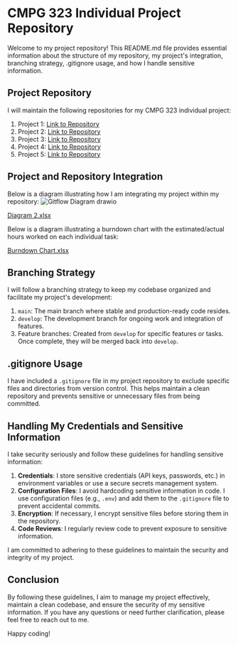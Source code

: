 # CMPG 323 Individual Project Repository

Welcome to my project repository! This README.md file provides essential information about the structure of my repository, my project's integration, branching strategy, .gitignore usage, and how I handle sensitive information.

## Project Repository

I will maintain the following repositories for my CMPG 323 individual project:

1. Project 1: [Link to Repository](https://github.com/LekgoloTumi/Project-1.git)
2. Project 2: [Link to Repository](https://github.com/LekgoloTumi/Project-2.git)
3. Project 3: [Link to Repository](https://github.com/LekgoloTumi/Project-3.git)
3. Project 4: [Link to Repository](https://github.com/LekgoloTumi/Project-4.git)
4. Project 5: [Link to Repository](https://github.com/LekgoloTumi/Project-5.git)

## Project and Repository Integration

Below is a diagram illustrating how I am integrating my project within my repository:
![Gitflow Diagram drawio](https://github.com/LekgoloTumi/CMPG-323-Overview-37663968/assets/111883458/f0dd7beb-9774-4ea5-936b-2544e4f921fc)

[Diagram 2.xlsx](https://github.com/LekgoloTumi/CMPG-323-Overview-37663968/files/12313719/Diagram.2.xlsx)

Below is a diagram illustrating a burndown chart with the estimated/actual hours worked on each individual task:

[Burndown Chart.xlsx](https://github.com/LekgoloTumi/CMPG-323-Overview-37663968/files/12313501/Burndown.Chart.xlsx)

## Branching Strategy

I will follow a branching strategy to keep my codebase organized and facilitate my project's development:

1. `main`: The main branch where stable and production-ready code resides.
2. `develop`: The development branch for ongoing work and integration of features.
3. Feature branches: Created from `develop` for specific features or tasks. Once complete, they will be merged back into `develop`.

## .gitignore Usage

I have included a `.gitignore` file in my project repository to exclude specific files and directories from version control. This helps maintain a clean repository and prevents sensitive or unnecessary files from being committed.

## Handling My Credentials and Sensitive Information

I take security seriously and follow these guidelines for handling sensitive information:

1. **Credentials**: I store sensitive credentials (API keys, passwords, etc.) in environment variables or use a secure secrets management system.
2. **Configuration Files**: I avoid hardcoding sensitive information in code. I use configuration files (e.g., `.env`) and add them to the `.gitignore` file to prevent accidental commits.
3. **Encryption**: If necessary, I encrypt sensitive files before storing them in the repository.
4. **Code Reviews**: I regularly review code to prevent exposure to sensitive information.

I am committed to adhering to these guidelines to maintain the security and integrity of my project.

## Conclusion

By following these guidelines, I aim to manage my project effectively, maintain a clean codebase, and ensure the security of my sensitive information. If you have any questions or need further clarification, please feel free to reach out to me.

Happy coding!
